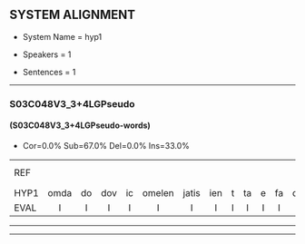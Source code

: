
## SYSTEM ALIGNMENT

- System Name = hyp1

- Speakers = 1

- Sentences = 1

---

### S03C048V3_3+4LGPseudo

#### (S03C048V3_3+4LGPseudo-words)

- Cor=0.0%	Sub=67.0%	Del=0.0%	Ins=33.0%

|  |  |  |  |  |  |  |  |  |  |  |  |  |  |  |  |  |  |  |  |  |  |  |  |  |  |  |  |  |  |  |  |  |  |  |  |  |  |  |  |  |  |  |  |  |  |  |  |  |  |  |  |  |  |  |  |  |  |  |  |  |  |  |  |  |  |  |  |  |  |  |  |  |  |  |  |  |  |  |  |  |  |  |  |  |  |  |  |  |
|:--- |:---:|:---:|:---:|:---:|:---:|:---:|:---:|:---:|:---:|:---:|:---:|:---:|:---:|:---:|:---:|:---:|:---:|:---:|:---:|:---:|:---:|:---:|:---:|:---:|:---:|:---:|:---:|:---:|:---:|:---:|:---:|:---:|:---:|:---:|:---:|:---:|:---:|:---:|:---:|:---:|:---:|:---:|:---:|:---:|:---:|:---:|:---:|:---:|:---:|:---:|:---:|:---:|:---:|:---:|:---:|:---:|:---:|:---:|:---:|:---:|:---:|:---:|:---:|:---:|:---:|:---:|:---:|:---:|:---:|:---:|:---:|:---:|:---:|:---:|:---:|:---:|:---:|:---:|:---:|:---:|:---:|:---:|:---:|:---:|:---:|:---:|:---:|:---:|
| REF |  |  |  |  |  |  |  |  |  |  |  |  |  |  |  |  |  |  |  |  |  |  |  |  |  |  |  |  |  | ometuif | toejietsen | * | * | oonwijlen | jattesiet | * | * | *s | nurudien | stoenydaas | * | deuveltek | juitonie | gevijdel | sidowaan | * | spekkeraai | * | wachteniek | verpierik | * | nappegreeuw | * | mantaroen | schielendaspen | crobeklunker | * | kabbestepen | * | * | verwarig*(verwarring) | ooiebiekje | fandelig | * | jalekrewen | smoralij | zeekvlachine | kanaroe | toineetlijgen | meitsegrok | * | kantelogsten | ondermind | choporatie | * | * | zennebral | ijraspangen | * | * | blottenduuf | girdofhaalder | tobbermoeit | poentalschouden | havedil | verbrakkertje | gerauwejaak | hapeneren*(haperen) |
| HYP1 | omda | do | dov | ic | omelen | jatis | ien | t | ta | e | fa | dek | a | don | fe | sti | do | vam | se | ga | wag | den | ik | ver | birik | na | geeel | mataroen | silen | das | bin | ro | biit | cu | er | s | k | verwari | oe | ikel | fan | erin | jatoer | ste | moor | nee | zek | van | gier | kon | arlo | do | nieg | mes | reschelook | kano | omerniet | jop | r | ati | gi | ijstraat | ban | ja | o | toen | du | grint | of | houde | doer | mot | bone | tales | ha | ger | ah | fon | telv | vaar | waar | haak | k | egelik | je? | gra | jak | haperen |
| EVAL | I | I | I | I | I | I | I | I | I | I | I | I | I | I | I | I | I | I | I | I | I | I | I | I | I | I | I | I | I | S | S | S | S | S | S | S | S | S | S | S | S | S | S | S | S | S | S | S | S | S | S | S | S | S | S | S | S | S | S | S | S | S | S | S | S | S | S | S | S | S | S | S | S | S | S | S | S | S | S | S | S | S | S | S | S | S | S | S |
---

---
